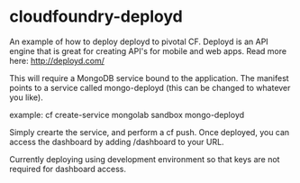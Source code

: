 cloudfoundry-deployd
====================

An example of how to deploy deployd to pivotal CF.  Deployd is an API engine that is great for creating API's for mobile and web apps.  Read more here:  http://deployd.com/

This will require a MongoDB service bound to the application.  The manifest points to a service called mongo-deployd (this can be changed to whatever you like).

example: cf create-service mongolab sandbox mongo-deployd

Simply crearte the service, and perform a cf push.  Once deployed, you can access the dashboard by adding /dashboard to your URL.

Currently deploying using development environment so that keys are not required for dashboard access. 
